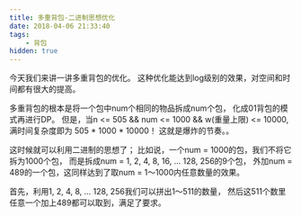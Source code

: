```yaml
---
title: 多重背包-二进制思想优化
date: 2018-04-06 21:33:40
tags:
    - 背包
hidden: true
---
```


今天我们来讲一讲多重背包的优化。
这种优化能达到log级别的效果，对空间和时间都有很大的提高。

多重背包的根本是将一个包中num个相同的物品拆成num个包，
化成01背包的模式再进行DP。
但是，当n <= 505 && num <= 1000 && w(重量上限) <= 10000,
满时间复杂度即为 505 * 1000 * 10000！
这就是爆炸的节奏。。

这时候就可以利用二进制的思想了；
比如说，一个num = 1000的包，我们不将它拆为1000个包，
而是拆成num = 1, 2, 4, 8, 16, ... 128, 256的9个包，
外加num = 489的一个包，这同样达到了取num = 1～1000内任意数量的效果。

首先，利用1, 2, 4, 8, ... 128, 256我们可以拼出1～511的数量，
然后这511个数里任意一个加上489都可以取到，满足了要求。